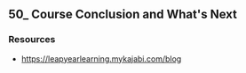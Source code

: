 ## 50_ Course Conclusion and What's Next

### Resources
- https://leapyearlearning.mykajabi.com/blog